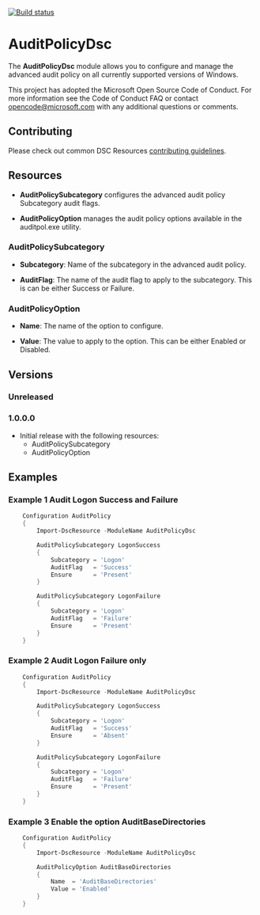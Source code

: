 [![Build status](https://ci.appveyor.com/api/projects/status/urjs5g2l5kt71msb?svg=true)](https://ci.appveyor.com/project/athaynes/auditpolicydsc)

# AuditPolicyDsc

The **AuditPolicyDsc** module allows you to configure and manage the advanced audit policy on all currently supported versions of Windows.

This project has adopted the Microsoft Open Source Code of Conduct.
For more information see the Code of Conduct FAQ or contact opencode@microsoft.com with any additional questions or comments.

## Contributing
Please check out common DSC Resources [contributing guidelines](https://github.com/PowerShell/DscResources/blob/master/CONTRIBUTING.md).

## Resources

* **AuditPolicySubcategory** configures the advanced audit policy Subcategory audit flags. 

* **AuditPolicyOption** manages the audit policy options available in the auditpol.exe utility. 


### AuditPolicySubcategory
* **Subcategory**: Name of the subcategory in the advanced audit policy.

* **AuditFlag**: The name of the audit flag to apply to the subcategory. This is can be either Success or Failure.

### AuditPolicyOption

 * **Name**: The name of the option to configure. 
 
 * **Value**: The value to apply to the option. This can be either Enabled or Disabled. 
 
## Versions

### Unreleased

### 1.0.0.0

* Initial release with the following resources:
 
  * AuditPolicySubcategory
  * AuditPolicyOption

## Examples

### Example 1 Audit Logon Success and Failure
```powershell
    Configuration AuditPolicy
    {
        Import-DscResource -ModuleName AuditPolicyDsc

        AuditPolicySubcategory LogonSuccess
        {
            Subcategory = 'Logon'
            AuditFlag   = 'Success'
            Ensure      = 'Present' 
        } 

        AuditPolicySubcategory LogonFailure
        {
            Subcategory = 'Logon'
            AuditFlag   = 'Failure'
            Ensure      = 'Present' 
        } 
    }
```

### Example 2 Audit Logon Failure only
```powershell
    Configuration AuditPolicy
    {
        Import-DscResource -ModuleName AuditPolicyDsc

        AuditPolicySubcategory LogonSuccess
        {
            Subcategory = 'Logon'
            AuditFlag   = 'Success'
            Ensure      = 'Absent' 
        } 

        AuditPolicySubcategory LogonFailure
        {
            Subcategory = 'Logon'
            AuditFlag   = 'Failure'
            Ensure      = 'Present' 
        } 
    }
```

### Example 3 Enable the option AuditBaseDirectories
```powershell
    Configuration AuditPolicy
    {
        Import-DscResource -ModuleName AuditPolicyDsc

        AuditPolicyOption AuditBaseDirectories
        {
            Name  = 'AuditBaseDirectories'
            Value = 'Enabled'
        }
    }
```
